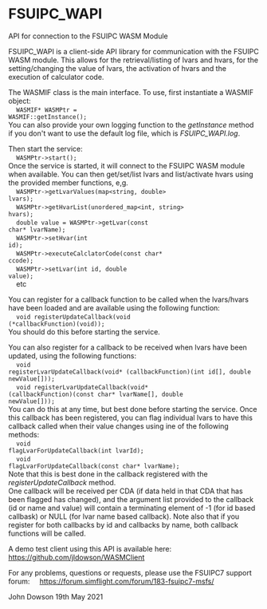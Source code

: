 # FSUIPC_WAPI
API for connection to the FSUIPC WASM Module

FSUIPC_WAPI is a client-side API library for communication with the FSUIPC WASM module.
This allows for the retrieval/listing of lvars and hvars, for the setting/changing the value of lvars, the activation of hvars and the execution of calculator code.<br>

The WASMIF class is the main interface. To use, first instantiate a WASMIF object:<br>
&nbsp;&nbsp;&nbsp;&nbsp;<code>WASMIF* WASMPtr = WASMIF::getInstance();</code><br>
You can also provide your own logging function to the <i>getInstance</i> method if you don't want to use the default log file, which is <i>FSUIPC_WAPI.log</i>.<br>

Then start the service:<br>
&nbsp;&nbsp;&nbsp;&nbsp;<code>WASMPtr->start();</code><br>
Once the service is started, it will connect to the FSUIPC WASM module when available.
You can then get/set/list lvars and list/activate hvars using the provided member functions, e,g.<br>
&nbsp;&nbsp;&nbsp;&nbsp;<code>WASMPtr->getLvarValues(map<string, double> lvars);</code><br>
&nbsp;&nbsp;&nbsp;&nbsp;<code>WASMPtr->getHvarList(unordered_map<int, string> hvars);</code><br>
&nbsp;&nbsp;&nbsp;&nbsp;<code>double value = WASMPtr->getLvar(const char* lvarName);</code><br>
&nbsp;&nbsp;&nbsp;&nbsp;<code>WASMPtr->setHvar(int id);</code><br>
&nbsp;&nbsp;&nbsp;&nbsp;<code>WASMPtr->executeCalclatorCode(const char* ccode);</code><br>
&nbsp;&nbsp;&nbsp;&nbsp;<code>WASMPtr->setLvar(int id, double value);</code><br>
&nbsp;&nbsp;&nbsp;&nbsp;etc<br>

You can register for a callback function to be called when the lvars/hvars have been loaded and are available using the following function:<br>
&nbsp;&nbsp;&nbsp;&nbsp;<code>void registerUpdateCallback(void (*callbackFunction)(void));</code><br>
You should do this before starting the service.<br>
  
You can also register for a callback to be received when lvars have been updated, using the following functions:<br>
&nbsp;&nbsp;&nbsp;&nbsp;<code>void registerLvarUpdateCallback(void* (callbackFunction)(int id[], double newValue[]));</code><br>
&nbsp;&nbsp;&nbsp;&nbsp;<code>void registerLvarUpdateCallback(void* (callbackFunction)(const char* lvarName[], double newValue[]));</code><br>
You can do this at any time, but best done before starting the service. Once this callback has been registered, you can flag individual lvars to have this callback called when their value changes using ine of the following methods:<br>
&nbsp;&nbsp;&nbsp;&nbsp;<code>void flagLvarForUpdateCallback(int lvarId);</code><br>
&nbsp;&nbsp;&nbsp;&nbsp;<code>void flagLvarForUpdateCallback(const char* lvarName);</code><br>
Note that this is best done in the callback registered with the <i>registerUpdateCallback</i> method.<br>
One callback will be received per CDA (if data held in that CDA that has been flagged has changed), and the argument list provided to the callback (id or name and value) will contain a terminating element of -1 (for id based callbask) or NULL (for lvar name based callback).
Note also that if you register for both callbacks by id and callbacks by name, both callback functions will be called.
  
A demo test client using this API is available here: https://github.com/jldowson/WASMClient

For any problems, questions or requests, please use the FSUIPC7 support forum:
&nbsp;&nbsp;&nbsp;&nbsp;https://forum.simflight.com/forum/183-fsuipc7-msfs/
 
John Dowson
19th May 2021
